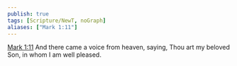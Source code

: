 ```yaml
---
publish: true
tags: [Scripture/NewT, noGraph]
aliases: ["Mark 1:11"]
---
```

[Mark 1:11](https://churchofjesuschrist.org/study/scriptures/nt/mark/1?lang=eng&id=p11#p11) And there came a voice from heaven, saying, Thou art my beloved Son, in whom I am well pleased.
